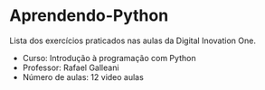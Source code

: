 # Aprendendo-Python
Lista dos exercícios praticados nas aulas da Digital Inovation One.
* Curso: Introdução à programação com Python
* Professor: Rafael Galleani
* Número de aulas: 12 video aulas
